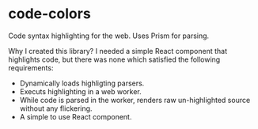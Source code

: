 # code-colors

Code syntax highlighting for the web. Uses Prism for parsing.

Why I created this library? I needed a simple React component that highlights
code, but there was none which satisfied the following requirements:

- Dynamically loads highligting parsers.
- Executs highlighting in a web worker.
- While code is parsed in the worker, renders raw un-highlighted source without any flickering.
- A simple to use React component.
